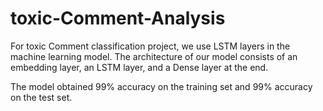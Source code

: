 # toxic-Comment-Analysis
For toxic Comment classification project, we use LSTM layers in the machine learning model. The architecture of our model consists of an embedding layer, an LSTM layer, and a Dense layer at the end.

The model obtained 99% accuracy on the training set and 99% accuracy on the test set.
